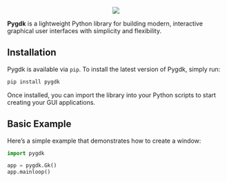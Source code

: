 <p align="center">
  <picture>
    <source media="(prefers-color-scheme: dark)" srcset="https://raw.githubusercontent.com/DevByEagle/pygdk/master/assets/pygdk_logo_dark.png">
    <source media="(prefers-color-scheme: light)" srcset="https://raw.githubusercontent.com/DevByEagle/pygdk/master/assets/pygdk_logo_light.png">
    <img src="https://raw.githubusercontent.com/DevByEagle/pygdk/master/assets/pygdk_logo_light.png">
  </picture>
</p>

**Pygdk** is a lightweight Python library for building modern, interactive graphical user interfaces with simplicity and flexibility.


## Installation

Pygdk is available via `pip`. To install the latest version of Pygdk, simply run:

```bash
pip install pygdk
```

Once installed, you can import the library into your Python scripts to start creating your GUI applications.

## Basic Example

Here’s a simple example that demonstrates how to create a window:

```python
import pygdk

app = pygdk.Gk()
app.mainloop()
```
